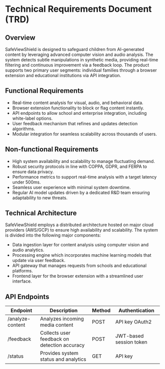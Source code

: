 # Technical Requirements Document (TRD)

## Overview
SafeViewShield is designed to safeguard children from AI-generated content by leveraging advanced computer vision and audio analysis. The system detects subtle manipulations in synthetic media, providing real-time filtering and continuous improvement via a feedback loop. The product supports two primary user segments: individual families through a browser extension and educational institutions via API integration.

## Functional Requirements
- Real-time content analysis for visual, audio, and behavioral data.
- Browser extension functionality to block or flag content instantly.
- API endpoints to allow school and enterprise integration, including white-label options.
- User feedback mechanism that refines and updates detection algorithms.
- Modular integration for seamless scalability across thousands of users.
  
## Non-functional Requirements
- High system availability and scalability to manage fluctuating demand.
- Robust security protocols in line with COPPA, GDPR, and FERPA to ensure data privacy.
- Performance metrics to support real-time analysis with a target latency under 500ms.
- Seamless user experience with minimal system downtime.
- Regular AI model updates driven by a dedicated R&D team ensuring adaptability to new threats.

## Technical Architecture
SafeViewShield employs a distributed architecture hosted on major cloud providers (AWS/GCP) to ensure high availability and scalability. The system is divided into the following major components:
- Data ingestion layer for content analysis using computer vision and audio analytics.
- Processing engine which incorporates machine learning models that update via user feedback.
- API gateway that manages requests from schools and educational platforms.
- Frontend layer for the browser extension with a streamlined user interface.
  
## API Endpoints
| Endpoint           | Description                                  | Method | Authentication         |
|--------------------|----------------------------------------------|--------|------------------------|
| /analyze-content   | Analyzes incoming media content              | POST   | API key OAuth2         |
| /feedback          | Collects user feedback on detection accuracy | POST   | JWT-based session token|
| /status            | Provides system status and analytics         | GET    | API key                |